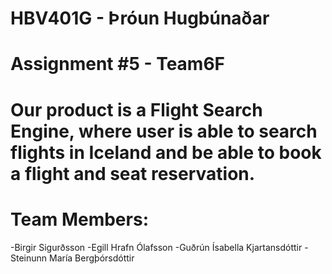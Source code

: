 # HBV401G - Þróun Hugbúnaðar
# Assignment #5 - Team6F
# Our product is a Flight Search Engine, where user is able to search flights in Iceland and be able to book a flight and seat reservation. 
# Team Members: 
-Birgir Sigurðsson
-Egill Hrafn Ólafsson
-Guðrún Ísabella Kjartansdóttir
-Steinunn María Bergþórsdóttir

